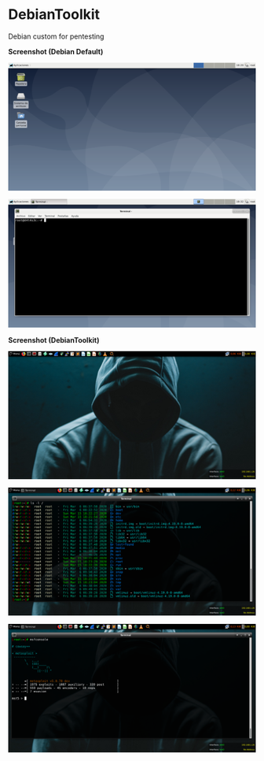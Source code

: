 # DebianToolkit
Debian custom for pentesting

**Screenshot (Debian Default)**

![](/screenshot/screenshot1.png)

![](/screenshot/screenshot2.png)

**Screenshot (DebianToolkit)**

![](/screenshot/screenshot3.png)

![](/screenshot/screenshot4.png)

![](/screenshot/screenshot5.png)

